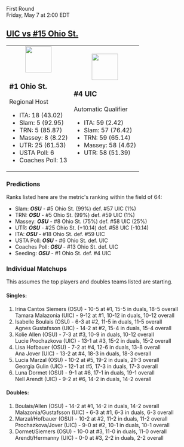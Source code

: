 First Round  
Friday, May 7 at 2:00 EDT
## [UIC vs #15 Ohio St.](https://www.ncaa.com/game/5833675) 

<table><tr><td>  

<center><a href="../index.md"><img src="https://www.ncaa.com/sites/default/files/images/logos/schools/o/ohio-st.70.png" width="70" height="70" /></a></center>  

### #1 Ohio St.  

Regional Host  
- ITA: 18 (43.02)  
- Slam: 5 (92.95)  
- TRN: 5 (85.87)  
- Massey: 8 (8.22)  
- UTR: 25 (61.53)  
- USTA Poll: 6  
- Coaches Poll: 13  

</td><td>  

<center><a href="../index.md"><img src="https://www.ncaa.com/sites/default/files/images/logos/schools/i/ill-chicago.70.png" width="70" height="70" /></a></center>  

### #4 UIC  

Automatic Qualifier  
- ITA: 59 (2.42)  
- Slam: 57 (76.42)  
- TRN: 59 (65.14)  
- Massey: 58 (4.62)  
- UTR: 58 (51.39)  

</td></tr></table>  

### Predictions  

Ranks listed here are the metric's ranking within the field of 64:  
- Slam: ***OSU*** - #5 Ohio St. (99%) def. #57 UIC (1%)  
- TRN: ***OSU*** - #5 Ohio St. (99%) def. #59 UIC (1%)  
- Massey: ***OSU*** - #8 Ohio St. (75%) def. #58 UIC (25%)  
- UTR: ***OSU*** - #25 Ohio St. (+10.14) def. #58 UIC (-10.14)  
- ITA: ***OSU*** - #18 Ohio St. def. #59 UIC  
- USTA Poll: ***OSU*** - #6 Ohio St. def. UIC  
- Coaches Poll: ***OSU*** - #13 Ohio St. def. UIC  
- Seeding: ***OSU*** - #1 Ohio St. def. #4 UIC  

### Individual Matchups  

This assumes the top players and doubles teams listed are starting.  

#### Singles:  
1. Irina Cantos Siemers (OSU) - 10-5 at #1, 15-5 in duals, 18-5 overall  
   Tamara Malazonia (UIC) - 9-12 at #1, 10-12 in duals, 10-12 overall
2. Isabelle Boulais (OSU) - 6-3 at #2, 11-5 in duals, 11-5 overall  
   Agnes Gustafsson (UIC) - 14-2 at #2, 15-4 in duals, 15-4 overall
3. Kolie Allen (OSU) - 7-3 at #3, 10-9 in duals, 10-12 overall  
   Lucie Prochazkova (UIC) - 13-1 at #3, 15-2 in duals, 15-2 overall
4. Lisa Hofbauer (OSU) - 7-2 at #4, 12-6 in duals, 13-8 overall  
   Ana Jover (UIC) - 13-2 at #4, 18-3 in duals, 18-3 overall
5. Lucia Marzal (OSU) - 10-2 at #5, 19-2 in duals, 21-3 overall  
   Georgia Gulin (UIC) - 12-1 at #5, 17-3 in duals, 17-3 overall
6. Luna Dormet (OSU) - 9-1 at #6, 17-1 in duals, 19-1 overall  
   Nell Arendt (UIC) - 9-2 at #6, 14-2 in duals, 14-2 overall

#### Doubles:  
1. Boulais/Allen (OSU) - 14-2 at #1, 14-2 in duals, 14-2 overall  
   Malazonia/Gustafsson (UIC) - 6-3 at #1, 6-3 in duals, 6-3 overall
2. Marzal/Hofbauer (OSU) - 10-2 at #2, 11-2 in duals, 11-2 overall  
   Prochazkova/Jover (UIC) - 9-0 at #2, 10-1 in duals, 10-1 overall
3. Dormet/Siemers (OSU) - 10-0 at #3, 11-0 in duals, 11-0 overall  
   Arendt/Hermanny (UIC) - 0-0 at #3, 2-2 in duals, 2-2 overall